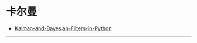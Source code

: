 # 卡尔曼

- [Kalman-and-Bayesian-Filters-in-Python](https://github.com/rlabbe/Kalman-and-Bayesian-Filters-in-Python)
---
